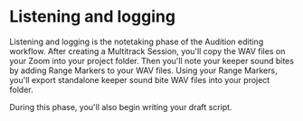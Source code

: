 # Listening and logging

Listening and logging is the notetaking phase of the Audition editing workflow. After creating a Multitrack Session, you'll copy the WAV files on your Zoom into your project folder. Then you'll note your keeper sound bites by adding Range Markers to your WAV files. Using your Range Markers, you'll export standalone keeper sound bite WAV files into your project folder.

During this phase, you'll also begin writing your draft script. 

